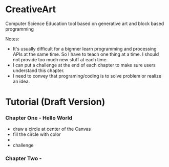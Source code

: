 # CreativeArt
Computer Science Education tool based on generative art and block based programming

Notes:
- It's usually difficult for a bignner learn programming and processing APIs at the same time. So I have to teach one thing at a time. I should not provide too much new stuff at each time.
- I can put a challenge at the end of each chapter to make sure users understand this chapter.
- I need to convey that programing/coding is to solve problem or realize an idea.

# Tutorial (Draft Version)
### Chapter One - Hello World
- draw a circle at center of the Canvas
- fill the circle with color
-
- challenge

### Chapter Two -
